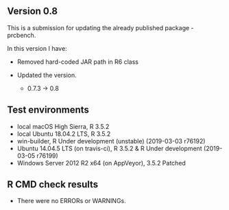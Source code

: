 ## Version 0.8
This is a submission for updating the already published package - prcbench.

In this version I have:

* Removed hard-coded JAR path in R6 class 

* Updated the version.
    * 0.7.3 -> 0.8
    
## Test environments
* local macOS High Sierra, R 3.5.2
* local Ubuntu 18.04.2 LTS, R 3.5.2
* win-builder, R Under development (unstable) (2019-03-03 r76192)
* Ubuntu 14.04.5 LTS (on travis-ci), R 3.5.2 & R Under development (2019-03-05 r76199)
* Windows Server 2012 R2 x64 (on AppVeyor), 3.5.2 Patched

## R CMD check results
* There were no ERRORs or WARNINGs.
